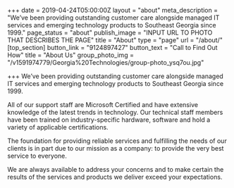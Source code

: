 +++
date = 2019-04-24T05:00:00Z
layout = "about"
meta_description = "We’ve been providing outstanding customer care alongside managed IT services and emerging technology products to Southeast Georgia since 1999."
page_status = "about"
publish_image = "INPUT URL TO PHOTO THAT DESCRIBES THE PAGE"
title = "About"
type = "page"
url = "/about/"
[top_section]
button_link = "9124897427"
button_text = "Call to Find Out How"
title = "About Us"
group_photo_img = "/v1591974779/Georgia%20Technologies/group-photo_ysq7ou.jpg"

+++
We’ve been providing outstanding customer care alongside managed IT services and emerging technology products to Southeast Georgia since 1999.

All of our support staff are Microsoft Certified and have extensive knowledge of the latest trends in technology. Our technical staff members have been trained on industry-specific hardware, software and hold a variety of applicable certifications.

The foundation for providing reliable services and fulfilling the needs of our clients is in part due to our mission as a company: to provide the very best service to everyone.

We are always available to address your concerns and to make certain the results of the services and products we deliver exceed your expectations.
